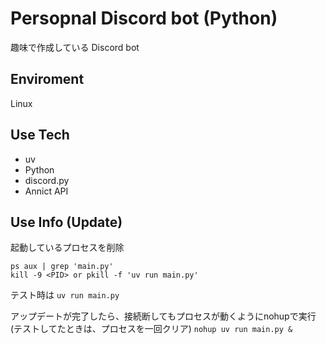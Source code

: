 # Persopnal Discord bot (Python)
趣味で作成している Discord bot

## Enviroment
Linux

## Use Tech
* uv
* Python
* discord.py
* Annict API

## Use Info (Update)
起動しているプロセスを削除
```
ps aux | grep 'main.py'
kill -9 <PID> or pkill -f 'uv run main.py'
```

テスト時は
`uv run main.py`

アップデートが完了したら、接続断してもプロセスが動くようにnohupで実行
(テストしてたときは、プロセスを一回クリア)
`nohup uv run main.py &`
